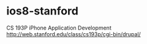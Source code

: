 # ios8-stanford
CS 193P iPhone Application Development
http://web.stanford.edu/class/cs193p/cgi-bin/drupal/
